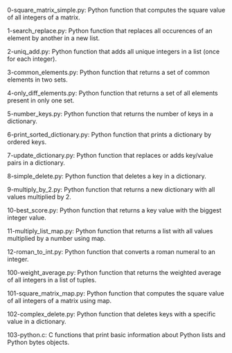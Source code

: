 0-square_matrix_simple.py: Python function that computes the square value of all integers of a matrix.

1-search_replace.py: Python function that replaces all occurences of an element by another in a new list.

2-uniq_add.py: Python function that adds all unique integers in a list (once for each integer).

3-common_elements.py: Python function that returns a set of common elements in two sets.

4-only_diff_elements.py: Python function that returns a set of all elements present in only one set.

5-number_keys.py: Python function that returns the number of keys in a dictionary.

6-print_sorted_dictionary.py: Python function that prints a dictionary by ordered keys.

7-update_dictionary.py: Python function that replaces or adds key/value pairs in a dictionary.

8-simple_delete.py: Python function that deletes a key in a dictionary.

9-multiply_by_2.py: Python function that returns a new dictionary with all values multiplied by 2.

10-best_score.py: Python function that returns a key value with the biggest integer value.

11-multiply_list_map.py: Python function that returns a list with all values multiplied by a number using map.

12-roman_to_int.py: Python function that converts a roman numeral to an integer.

100-weight_average.py: Python function that returns the weighted average of all integers in a list of tuples.

101-square_matrix_map.py: Python function that computes the square value of all integers of a matrix using map.

102-complex_delete.py: Python function that deletes keys with a specific value in a dictionary.

103-python.c: C functions that print basic information about Python lists and Python bytes objects.
